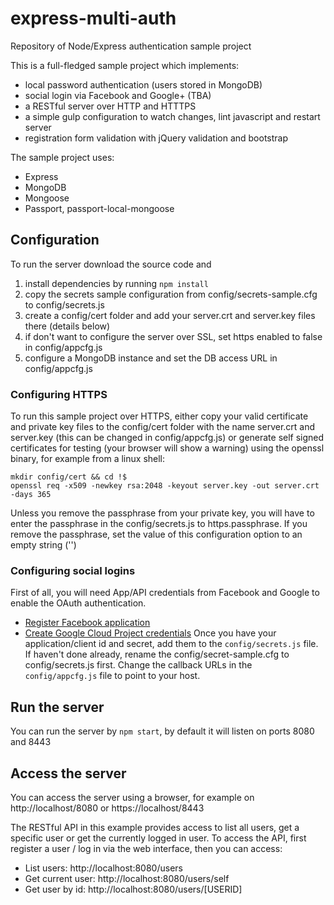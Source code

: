 # express-multi-auth
Repository of Node/Express authentication sample project

This is a full-fledged sample project which implements:
* local password authentication (users stored in MongoDB)
* social login via Facebook and Google+ (TBA)
* a RESTful server over HTTP and HTTTPS
* a simple gulp configuration to watch changes, lint javascript and restart server
* registration form validation with jQuery validation and bootstrap

The sample project uses:
* Express
* MongoDB
* Mongoose
* Passport, passport-local-mongoose

## Configuration
To run the server download the source code and
1. install dependencies by running `npm install`
2. copy the secrets sample configuration from config/secrets-sample.cfg to config/secrets.js
3. create a config/cert folder and add your server.crt and server.key files there (details below)
4. if don't want to configure the server over SSL, set https enabled to false in config/appcfg.js
5. configure a MongoDB instance and set the DB access URL in config/appcfg.js

### Configuring HTTPS
To run this sample project over HTTPS, either copy your valid certificate and private key files
to the config/cert folder with the name server.crt and server.key (this can be changed in 
config/appcfg.js) or generate self signed certificates for testing (your browser will show a warning)
using the openssl binary, for example from a linux shell:
```
mkdir config/cert && cd !$
openssl req -x509 -newkey rsa:2048 -keyout server.key -out server.crt -days 365
```
Unless you remove the passphrase from your private key, you will have to enter the passphrase
in the config/secrets.js to https.passphrase. If you remove the passphrase, set the value of
this configuration option to an empty string ('')

### Configuring social logins
First of all, you will need App/API credentials from Facebook and Google to enable the OAuth authentication.
* [Register Facebook application](https://developers.facebook.com/docs/apps/register/)
* [Create Google Cloud Project credentials](https://developers.google.com/identity/sign-in/web/devconsole-project)
Once you have your application/client id and secret, add them to the `config/secrets.js` file. If haven't done
already, rename the config/secret-sample.cfg to config/secrets.js first.
Change the callback URLs in the `config/appcfg.js` file to point to your host.

## Run the server
You can run the server by `npm start`, by default it will listen on ports 8080 and 8443

## Access the server
You can access the server using a browser, for example on http://localhost/8080 or https://localhost/8443

The RESTful API in this example provides access to list all users, get a specific user or get the currently
logged in user. To access the API, first register a user / log in via the web interface, then you can access:
* List users: http://localhost:8080/users
* Get current user: http://localhost:8080/users/self
* Get user by id: http://localhost:8080/users/[USERID]

